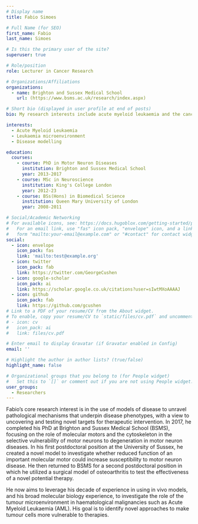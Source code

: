 ```yaml
---
# Display name
title: Fabio Simoes

# Full Name (for SEO)
first_name: Fabio
last_name: Simoes

# Is this the primary user of the site?
superuser: true

# Role/position
role: Lecturer in Cancer Research

# Organizations/Affiliations
organizations:
  - name: Brighton and Sussex Medical School
    url: (https://www.bsms.ac.uk/research/index.aspx)

# Short bio (displayed in user profile at end of posts)
bio: My research interests include acute myeloid leukaemia and the cancer microenvironment.

interests:
  - Acute Myeloid Leukaemia
  - Leukaemia microenvironment
  - Disease modelling

education:
  courses:
    - course: PhD in Motor Neuron Diseases
      institution: Brighton and Sussex Medical School
      year: 2013-2017
    - course: MSc in Neuroscience
      institution: King's College London
      year: 2012-23
    - course: BSs(Hons) in Biomedical Science
      institution: Queen Mary University of London
      year: 2008-2011

# Social/Academic Networking
# For available icons, see: https://docs.hugoblox.com/getting-started/page-builder/#icons
#   For an email link, use "fas" icon pack, "envelope" icon, and a link in the
#   form "mailto:your-email@example.com" or "#contact" for contact widget.
social:
  - icon: envelope
    icon_pack: fas
    link: 'mailto:test@example.org'
  - icon: twitter
    icon_pack: fab
    link: https://twitter.com/GeorgeCushen
  - icon: google-scholar
    icon_pack: ai
    link: https://scholar.google.co.uk/citations?user=sIwtMXoAAAAJ
  - icon: github
    icon_pack: fab
    link: https://github.com/gcushen
# Link to a PDF of your resume/CV from the About widget.
# To enable, copy your resume/CV to `static/files/cv.pdf` and uncomment the lines below.
# - icon: cv
#   icon_pack: ai
#   link: files/cv.pdf

# Enter email to display Gravatar (if Gravatar enabled in Config)
email: ''

# Highlight the author in author lists? (true/false)
highlight_name: false

# Organizational groups that you belong to (for People widget)
#   Set this to `[]` or comment out if you are not using People widget.
user_groups:
  - Researchers
---
```


Fabio’s core research interest is in the use of models of disease to unravel pathological mechanisms that underpin disease phenotypes, with a view to uncovering and testing novel targets for therapeutic intervention. In 2017, he completed his PhD at Brighton and Sussex Medical School (BSMS), focusing on the role of molecular motors and the cytoskeleton in the selective vulnerability of motor neurons to degeneration in motor neuron diseases. In his first postdoctoral position at the University of Sussex, he created a novel model to investigate whether reduced function of an important molecular motor could increase susceptibility to motor neuron disease. He then returned to BSMS for a second postdoctoral position in which he utilized a surgical model of osteoarthritis to test the effectiveness of a novel potential therapy. 

He now aims to leverage his decade of experience in using in vivo models, and his broad molecular biology experience, to investigate the role of the tumour microenvironment in haematological malignancies such as Acute Myeloid Leukaemia (AML). His goal is to identify novel approaches to make tumour cells more vulnerable to therapies.
